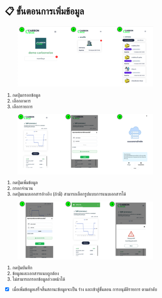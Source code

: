 # 📋 ขั้นตอนการเพิ่มข้อมูล

<figure><img src="../.gitbook/assets/image (1) (1).png" alt=""><figcaption></figcaption></figure>

1. กดปุ่มกรอกข้อมูล
2. เลือกอาคาร
3. เลือกรายการ



<figure><img src="../.gitbook/assets/image (2).png" alt=""><figcaption></figcaption></figure>

1. กดปุ่มเพิ่มข้อมูล
2. กรอกจำนวน
3. กดปุ่มแนบเอกสารอ้างอิง (ถ้ามี) สามารถเลือกรูปแบบการแนบเอกสารได้



<figure><img src="../.gitbook/assets/image (3).png" alt=""><figcaption></figcaption></figure>

1. กดปุ่มบันทึก
2. ข้อมูลและเอกสารแนบถูกต้อง
3. ไม่สามารถกรอกข้อมูลล่วงหน้าได้

* [x] เมื่อเพิ่มข้อมูลเสร็จสิ้นสถานะข้อมูลจะเป็น ร่าง และเข้าสู่ขั้นตอน การอนุมัติรายการ ตามลำดับ
